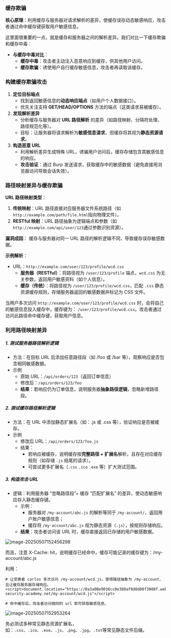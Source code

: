 ### 缓存欺骗

**核心原理**：利用缓存与服务器对请求解析的差异，使缓存误存动态敏感响应，攻击者通过命中缓存键获取用户敏感信息。

这里面很重要的一点，就是缓存和服务器之间的解析差异。我们对比一下缓存欺骗和缓存中毒：

- **与缓存中毒对比**：
  - **缓存中毒**：攻击者主动注入恶意响应到缓存，供其他用户访问。
  - **缓存欺骗**：诱使用户自行缓存敏感信息，攻击者再读取该缓存。

### 构建缓存欺骗攻击

1. **定位目标端点**
   - 找到返回敏感信息的**动态响应端点**（如用户个人数据接口）。
   - 优先关注支持 **GET/HEAD/OPTIONS** 方法的端点（这类请求易被缓存）。
2. **发现解析差异**
   - 分析缓存与服务器对 **URL 路径解析** 的差异（如路径映射、分隔符处理、路径规范化等）。
   - 目标：让服务器将请求解析为**敏感信息请求**，但缓存将其视为**静态资源请求**。
3. **构造恶意 URL**
   - 利用解析差异生成特殊 URL，诱骗用户访问后，缓存存储包含其敏感信息的响应。
   - **攻击验证**：通过 Burp 发送请求，获取缓存中的敏感数据（避免直接用浏览器访问导致会话失效）。

### 路径映射差异与缓存欺骗

**URL 路径映射类型**：

1. **传统映射**：URL 路径直接对应服务器文件系统路径（如`http://example.com/path/file.html`指向物理文件）。
2. **RESTful 映射**：URL 路径抽象为逻辑端点和参数（如`http://example.com/api/user/123`通过参数识别资源）。

**漏洞成因**：
缓存与服务器对同一 URL 路径的解析逻辑不同，导致缓存误存敏感数据。

**示例解析**：

- URL：`http://example.com/user/123/profile/wcd.css`
  - **服务器（RESTful）**：将路径视为 `/user/123/profile` 端点，`wcd.css` 为无关参数，返回用户敏感资料（如个人信息）。
  - **缓存（传统）**：将路径视为 `/user/123/profile/wcd.css`，匹配 `.css` 静态资源缓存规则，存储服务器返回的敏感数据并标记为 CSS 文件。

当用户多次访问 `http://example.com/user/123/profile/wcd.css` 时，会将自己的敏感信息投入缓存中，缓存键为： `/user/123/profile/wcd.css`。攻击者通过访问此路径命中缓存键，获取用户信息。

### 利用路径映射差异

##### 1. 测试服务器路径解析逻辑

- 方法：在目标 URL 后添加任意路径段（如 /foo 或 /bar 等），观察响应是否包含相同敏感数据。
- 示例
  - 原始 URL：`/api/orders/123`（返回订单信息）
  - 修改后：`/api/orders/123/foo`
  - **结果**：若响应仍为订单信息，说明服务器**抽象路径逻辑**，忽略新增路径段。

##### 2. 测试缓存路径解析逻辑

- 方法：在 URL 中添加静态扩展名（如：.js 或 .css 等），验证响应是否被缓存。
- 示例
  - 修改后 URL：`/api/orders/123/foo.js`
  - 结果：
    - 若响应被缓存，说明缓存按**完整路径 + 扩展名**解析，且存在对应缓存规则（如存储 `.js` 结尾的请求）。
    - 可尝试更多扩展名（`.css` `.ico` `.exe` 等）扩大测试范围。

##### 3. 构造攻击 URL

- 逻辑：利用服务器 “忽略路径段”+ 缓存 “匹配扩展名” 的差异，使动态敏感响应存入静态缓存键。
  - 示例：
    - 服务器对 `/my-account/abc.js` 的解析等同于 `/my-account/`，返回用户账户敏感信息；
    - 缓存将 `/my-account/abc.js` 视为静态资源（`.js`），按规则存储响应。
  - **结果**：攻击者访问该 URL 时，缓存直接返回已存储的用户敏感数据。

![image-20250507152456298](https://cdn.jsdelivr.net/gh/LilDean17/secdoc@main/Web%20%E5%AE%89%E5%85%A8/Web%20%E7%BC%93%E5%AD%98%E6%AC%BA%E9%AA%97/images/image-20250507152456298.png)

而且，注意 X-Cache: hit，说明缓存已经命中，缓存可能记录的缓存键为：/my-account/abc.js

利用：

```
# 让受害者 carlos 多次访问 /my-account/wcd.js，使得路径抽象为 /my-account，且让缓存服务器存储响应。
<script>document.location="https://0a3a00e9036cc0e380af0d0d00f3008f.web-security-academy.net/my-account/wcd.js"</script>

# 命中缓存后，攻击者访问相同的 url 即可获取敏感信息。
```

![image-20250507152953264](https://cdn.jsdelivr.net/gh/LilDean17/secdoc@main/Web%20%E5%AE%89%E5%85%A8/Web%20%E7%BC%93%E5%AD%98%E6%AC%BA%E9%AA%97/images/image-20250507152953264.png)

务必测试多种常见静态资源扩展名，如：`.css`、`.ico`、`.exe`、`.js`、`.png`、`.jpg`、`.txt`等常见静态文件后缀。